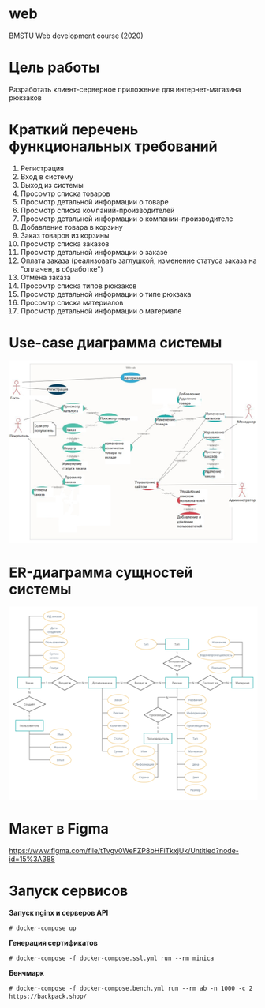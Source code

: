 # web
BMSTU Web development course (2020)

# Цель работы
Разработать клиент-серверное приложение для интернет-магазина рюкзаков

# Краткий перечень функциональных требований
1. Регистрация
2. Вход в систему
3. Выход из системы
4. Просомтр списка товаров
5. Просмотр детальной информации о товаре
6. Просмотр списка компаний-производителей
7. Просмотр детальной информации о компании-производителе
8. Добавление товара в корзину
9. Заказ товаров из корзины
10. Просмотр списка заказов
11. Просмотр детальной информации о заказе
12. Оплата заказа (реализовать заглушкой, изменение статуса заказа на "оплачен, в обработке")
13. Отмена заказа
14. Просомтр списка типов рюкзаков
15. Просмотр детальной информации о типе рюкзака
14. Просомтр списка материалов
15. Просмотр детальной информации о материале

# Use-case диаграмма системы
![Usecase](https://github.com/mshat/web_project/blob/master/git_res/use-case.jpg)

# ER-диаграмма сущностей системы
![ER](https://github.com/mshat/web_project/blob/master/git_res/entity-relationship.png)

# Макет в Figma
https://www.figma.com/file/tTvgv0WeFZP8bHFiTkxjUk/Untitled?node-id=15%3A388

# Запуск сервисов
**Запуск nginx и серверов API**
```shell
# docker-compose up
```

**Генерация сертификатов**
```shell
# docker-compose -f docker-compose.ssl.yml run --rm minica
```

**Бенчмарк**
```shell
# docker-compose -f docker-compose.bench.yml run --rm ab -n 1000 -c 2 https://backpack.shop/
```

